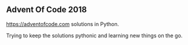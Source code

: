 ## Advent Of Code 2018
https://adventofcode.com solutions in Python.

Trying to keep the solutions pythonic and learning new things on the go.
